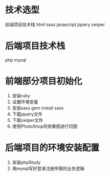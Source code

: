 # 技术选型
前端项目技术栈
html
sass
javascript
jquery
swiper

# 后端项目技术栈
php
mysql

# 前端部分项目初始化
1. 安装ruby 
2. 设置环境变量
4. 安装sass  gem install sass
5. 下载jquery文件
6. 下载swiper文件
7. 使用PhotoShop将效果图进行切图

# 后端项目的环境安装配置
1. 安装phpStudy
2. 用mysql写好登录注册所需的业务逻辑
